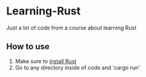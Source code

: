 # Learning-Rust
Just a lot of code from a course about learning Rust

## How to use
1. Make sure to [install Rust]([linkurl](https://www.rust-lang.org/tools/install))
2. Go to any directory inside of code and 'cargo run' 

